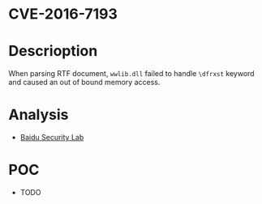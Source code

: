 CVE-2016-7193
===

# Descrioption
When parsing RTF document, `wwlib.dll` failed to handle `\dfrxst` keyword and caused an out of bound memory access.

# Analysis
- [Baidu Security Lab](https://paper.seebug.org/288/)

# POC
- TODO
